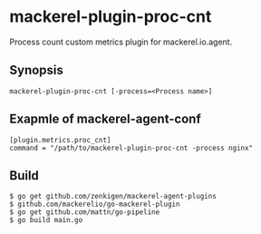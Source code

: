 mackerel-plugin-proc-cnt
=======================
Process count custom metrics plugin for mackerel.io.agent.

## Synopsis
```shell
mackerel-plugin-proc-cnt [-process=<Process name>]
```

## Exapmle of mackerel-agent-conf
```
[plugin.metrics.proc_cnt]
command = "/path/to/mackerel-plugin-proc-cnt -process nginx"
```

## Build

```
$ go get github.com/zenkigen/mackerel-agent-plugins
$ github.com/mackerelio/go-mackerel-plugin
$ go get github.com/mattn/go-pipeline
$ go build main.go
```
